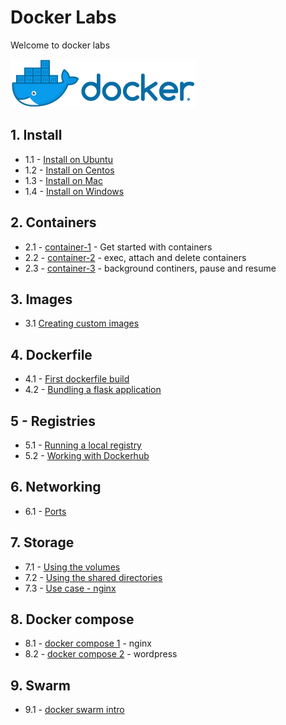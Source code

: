 <link rel='stylesheet' href='assets/css/main.css'/>

# Docker Labs

Welcome to docker labs

![](assets/images/docker-logo-4-horizontal.png)

## 1. Install

* 1.1 - [Install on Ubuntu](./install/install-ubuntu.md)
* 1.2 - [Install on Centos](./install/install-centos.md)
* 1.3 - [Install on Mac](./install/install-mac.md)
* 1.4 - [Install on Windows](./install/install-windows.md)

## 2. Containers

* 2.1 - [container-1](./containers/container-1.md) - Get started with containers
* 2.2 - [container-2](./containers/container-2.md) - exec, attach and delete containers
* 2.3 - [container-3](./containers/container-3.md) - background continers, pause and resume

## 3. Images

* 3.1 [Creating custom images](images/1-custom-image.md)

## 4. Dockerfile

* 4.1 - [First dockerfile build](dockerfile/1-simple-build/README.md)
* 4.2 - [Bundling a flask application](./dockerfile/2-flask-app/README.md)

## 5 - Registries

* 5.1 - [Running a local registry](registries/1-local-registry.md)
* 5.2 - [Working with Dockerhub](registries/2-dockerhub.md)

## 6. Networking

* 6.1 - [Ports](./networking/1-ports.md)

## 7. Storage

* 7.1 - [Using the volumes](storage/1-volumes.md)
* 7.2 - [Using the shared directories](storage/2-shared-directories.md)
* 7.3 - [Use case - nginx](storage/3-nginx-use-case.md)

## 8. Docker compose

* 8.1 - [docker compose 1](docker-compose/nginx/README.md) - nginx
* 8.2 - [docker compose 2](docker-compose/wordpress/README.md) - wordpress

## 9. Swarm

* 9.1 - [docker swarm intro](swarm/1-swarm-intro.md)